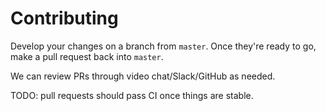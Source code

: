 # Contributing
Develop your changes on a branch from `master`. Once they're ready to go,
make a pull request back into `master`. 

We can review PRs through video chat/Slack/GitHub as needed.

TODO: pull requests should pass CI once things are stable.